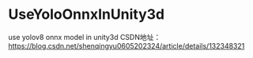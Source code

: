 # UseYoloOnnxInUnity3d
use yolov8 onnx model in unity3d
CSDN地址：https://blog.csdn.net/shenqingyu0605202324/article/details/132348321
